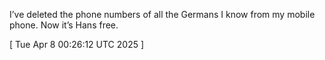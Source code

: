  
I’ve deleted the phone numbers of all the Germans I know from my mobile phone. Now it’s Hans free.
 
[ 
Tue Apr  8 00:26:12 UTC 2025
 ]

